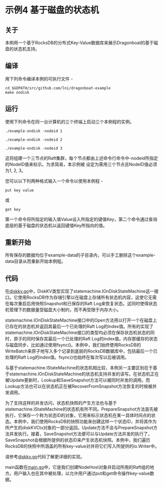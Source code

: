 # 示例4 基于磁盘的状态机 #

## 关于 ##
本例用一个基于RocksDB的分布式Key-Value数据库来展示Dragonboat的基于磁盘的状态机支持。

## 编译 ##
用下列命令编译本例的可执行文件 - 
```
cd $GOPATH/src/github.com/lni/dragonboat-example
make ondisk
```

## 运行 ##
使用下列命令在同一台计算机的三个终端上启动三个本例程的实例。

```
./example-ondisk -nodeid 1
```
```
./example-ondisk -nodeid 2
```
```
./example-ondisk -nodeid 3
```

这将组建一个三节点的Raft集群，每个节点都由上述命令行命令中-nodeid所指定的NodeID值来标示。为求简易，本示例被
设定为需用三个节点且NodeID值必须为1, 2, 3。

您可以以下列两种格式输入一个命令以使用本例程 -

```
put key value
```
或 
```
get key
```

第一个命令将所指定的输入值Value设入所指定的键值Key，第二个命令通过查询底层的基于磁盘的状态机以返回键值Key所指向的值。

## 重新开始 ##
所有保存的数据均位于example-data的子目录内，可以手工删除这个example-data目录从而重新开始本例程。

## 代码 ##
在[diskkv.go](diskkv.go)中，DiskKV类型实现了statemachine.IOnDiskStateMachine这一接口。它使用RocksDB作为存储引擎以在磁盘上存储所有状态机内容，这使它无需在每次重启后用快照Snapshot和已保存的Raft Log来恢复状态。这同时使得状态机管理下的数据量受磁盘大小制约，而不再受限于内存大小。

statemachine.IOnDiskStateMachine接口中的Open方法用以打开一个在磁盘上已存在的状态机并返回其最后一个已处理的Raft Log的index值。所有的实现了statemachine.IOnDiskStateMachine接口的类型均必须在保存状态机状态的同时，原子的同时保存其最后一个已处理的Raft Log的index值。内存那缓存的状态与磁盘同步，比如通过使用fsync()。本例中，我们始终使用RocksDB的WriteBatch来原子地写入多个记录到底层的RocksDB数据库中，包括最后一个已处理的Raft Log的index值。fsync()也始终在每次写以后被调用。

与基于statemachine.IStateMachine的状态机相比较，本例另一主要区别在于基于statemachine.IOnDiskStateMachine的状态机支持并发的读写。在状态机正在被Update更新时，Lookup和SaveSnapshot方法可以被同时并发的调用。而Lookup方法也可以在状态机正在被RecoverFromSnapshot方法恢复的时候被并发调用。

为了支持这样的并发访问，状态机快照的产生方法也与基于statemachine.IStateMachine的状态机有所不同。PrepareSnapshot方法首先被执行，它保存一个称为状态ID的对象，它用来标示状态机在某一具体时间点的状态。本例中，我们使用RocksDB的快照功能来创建这样一个状态ID，并将其作为所产生的diskKVCtx对象的一部分返回。Update方法不会与PrepareSnapshot方法并发执行。接着，SaveSnapshot方法便可以与Update方法并发的执行了，SaveSnapshot会根据所提供的状态ID来产生状态机快照。本例中，我们遍历RocksDB的快照中所涵盖的所有key-value对并将它们写入所提供的io.Writer中。

请参考[diskkv.go](diskkv.go)代码了解更详细的实现。

main函数在[main.go](main.go)中，它是我们创建NodeHost对象并启动所用的Raft组的地方。用户输入也在其中被处理，以允许用户通过put和get命令操作key-value数据。
